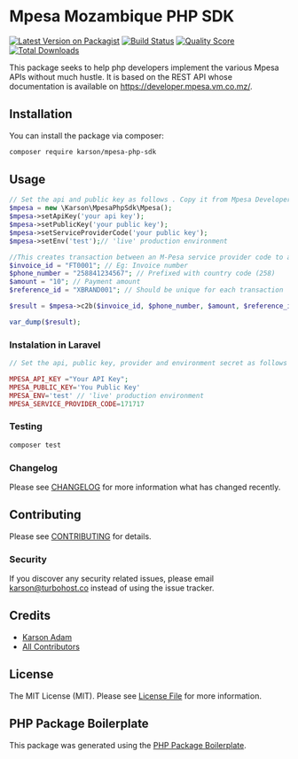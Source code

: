 # Mpesa Mozambique PHP SDK

[![Latest Version on Packagist](https://img.shields.io/packagist/v/karson/mpesa-php-sdk.svg?style=flat-square)](https://packagist.org/packages/karson/mpesa-php-sdk)
[![Build Status](https://img.shields.io/travis/karson/mpesa-php-sdk/master.svg?style=flat-square)](https://travis-ci.org/karson/mpesa-php-sdk)
[![Quality Score](https://img.shields.io/scrutinizer/g/karson/mpesa-php-sdk.svg?style=flat-square)](https://scrutinizer-ci.com/g/karson/mpesa-php-sdk)
[![Total Downloads](https://img.shields.io/packagist/dt/karson/mpesa-php-sdk.svg?style=flat-square)](https://packagist.org/packages/karson/mpesa-php-sdk)

This package seeks to help php developers implement the various Mpesa APIs without much hustle. It is based on the REST API whose documentation is available on https://developer.mpesa.vm.co.mz/.

## Installation

You can install the package via composer:

```bash
composer require karson/mpesa-php-sdk
```

## Usage

``` php
// Set the api and public key as follows . Copy it from Mpesa Developer Console.(https://developer.mpesa.vm.co.mz/.)[https://developer.mpesa.vm.co.mz]
$mpesa = new \Karson\MpesaPhpSdk\Mpesa();
$mpesa->setApiKey('your api key');
$mpesa->setPublicKey('your public key');
$mpesa->setServiceProviderCode('your public key');
$mpesa->setEnv('test');// 'live' production environment 

//This creates transaction between an M-Pesa service provider code to a phone number registered on M-Pesa.
$invoice_id = "FT0001"; // Eg: Invoice number
$phone_number = "258841234567"; // Prefixed with country code (258)
$amount = "10"; // Payment amount
$reference_id = "XBRAND001"; // Should be unique for each transaction

$result = $mpesa->c2b($invoice_id, $phone_number, $amount, $reference_id);

var_dump($result);
```
### Instalation in Laravel

``` php
// Set the api, public key, provider and environment secret as follows in your .env file

MPESA_API_KEY ="Your API Key";
MPESA_PUBLIC_KEY='You Public Key'
MPESA_ENV='test' // 'live' production environment
MPESA_SERVICE_PROVIDER_CODE=171717
```

### Testing

``` bash
composer test
```

### Changelog

Please see [CHANGELOG](CHANGELOG.md) for more information what has changed recently.

## Contributing

Please see [CONTRIBUTING](CONTRIBUTING.md) for details.

### Security

If you discover any security related issues, please email karson@turbohost.co instead of using the issue tracker.

## Credits

- [Karson Adam](https://github.com/karson)
- [All Contributors](../../contributors)

## License

The MIT License (MIT). Please see [License File](LICENSE.md) for more information.

## PHP Package Boilerplate

This package was generated using the [PHP Package Boilerplate](https://laravelpackageboilerplate.com).
